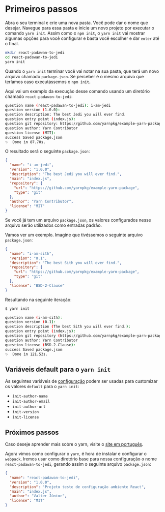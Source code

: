 # Primeiros passos
Abra o seu terminal e crie uma nova pasta. Você pode dar o nome que desejar. Navegue para essa pasta e inicie um novo projeto por executar o comando `yarn init`. Assim como o `npm init`, o `yarn init` vai mostrar algumas opções para você configurar e basta você escolher e dar `enter` até o final.

```bash
mkdir react-padawan-to-jedi
cd react-padawan-to-jedi
yarn init
```

Quando o `yarn init` terminar você vai notar na sua pasta, que terá um novo arquivo chamado `package.json`. Se perceber é o mesmo arquivo que teríamos caso executássemos o `npm init`.

Aqui vai um exemplo da execução desse comando usando um diretório chamado `react-padawan-to-jedi`:

```sh
question name (react-padawan-to-jedi): i-am-jedi
question version (1.0.0):
question description: The best Jedi you will ever find.
question entry point (index.js):
question git repository: https://github.com/yarnpkg/example-yarn-package
question author: Yarn Contributor
question license (MIT):
success Saved package.json
✨  Done in 87.70s.
```

O resultado será o seguinte `package.json`:

```json
{
  "name": "i-am-jedi",
  "version": "1.0.0",
  "description": "The best Jedi you will ever find.",
  "main": "index.js",
  "repository": {
    "url": "https://github.com/yarnpkg/example-yarn-package",
    "type": "git"
  },
  "author": "Yarn Contributor",
  "license": "MIT"
}
```
Se você já tem um arquivo `package.json`, os valores configurados nesse arquivo serão utilizados como entradas padrão.

Vamos ver um exemplo. Imagine que tivéssemos o seguinte arquivo `package.json`:

```json
{
  "name": "i-am-sith",
  "version": "0.1",
  "description": "The best Sith you will ever find.",
  "repository": {
    "url": "https://github.com/yarnpkg/example-yarn-package",
    "type": "git"
  },
  "license": "BSD-2-Clause"
}
```

Resultando na seguinte iteração:

```sh
$ yarn init
```

```sh
question name (i-am-sith):
question version (0.1):
question description (The best Sith you will ever find.):
question entry point (index.js):
question git repository (https://github.com/yarnpkg/example-yarn-package):
question author: Yarn Contributor
question license (BSD-2-Clause):
success Saved package.json
✨  Done in 121.53s.
```

## Variáveis default para o `yarn init`

As seguintes variáveis de [configuração](https://yarnpkg.com/en/docs/cli/config) podem ser usadas para customizar os valores `default` para o `yarn init`:

 - `init-author-name`
 - `init-author-email`
 - `init-author-url`
 - `init-version`
 - `init-license`

## Próximos passos
Caso deseje aprender mais sobre o yarn, visite o [site em português](https://yarnpkg.com/pt-BR/).

Agora vimos como configurar o `yarn`, é hora de instalar e configurar o `webpack`. Iremos usar como diretório base para nossa configuração o nome `react-padawan-to-jedi`, gerando assim o seguinte arquivo `package.json`:

```json
{
  "name": "react-padawan-to-jedi",
  "version": "1.0.0",
  "description": "Projeto teste de configuração ambiente React",
  "main": "index.js",
  "author": "Valter Júnior",
  "license": "MIT"
}
```